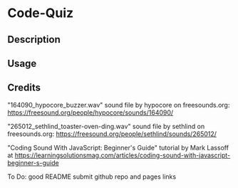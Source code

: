 # Code-Quiz

## Description

## Usage

## Credits

"164090_hypocore_buzzer.wav" sound file by hypocore on freesounds.org: https://freesound.org/people/hypocore/sounds/164090/

"265012_sethlind_toaster-oven-ding.wav" sound file by sethlind on freesounds.org: https://freesound.org/people/sethlind/sounds/265012/

"Coding Sound With JavaScript: Beginner's Guide" tutorial by Mark Lassoff at https://learningsolutionsmag.com/articles/coding-sound-with-javascript-beginner-s-guide

To Do:
good README
submit github repo and pages links
